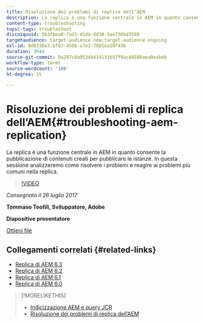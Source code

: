 ```yaml
---
title: Risoluzione dei problemi di replica dell’AEM
description: La replica è una funzione centrale in AEM in quanto consente la pubblicazione di contenuti creati per pubblicare le istanze. In questa sessione analizzeremo come risolvere i problemi e reagire ai problemi più comuni nella replica.
content-type: troubleshooting
topic-tags: troubleshoot
discoiquuid: 563fbea0-fad3-45da-8d38-5ee736bd3588
targetaudience: target-audience new;target-audience ongoing
exl-id: 0d8338e3-bf83-450b-a7e1-7091ea10f436
duration: 3644
source-git-commit: 9a297cda953d4414131657f9ac84580aea0eabeb
workflow-type: tm+mt
source-wordcount: '108'
ht-degree: 1%

---
```


# Risoluzione dei problemi di replica dell’AEM{#troubleshooting-aem-replication}

La replica è una funzione centrale in AEM in quanto consente la pubblicazione di contenuti creati per pubblicare le istanze. In questa sessione analizzeremo come risolvere i problemi e reagire ai problemi più comuni nella replica.

>[!VIDEO](https://video.tv.adobe.com/v/19282/?quality=9)

*Consegnato il 26 luglio 2017*

**Tommaso Teofili, Sviluppatore, Adobe**

**Diapositive presentatore**

[Ottieni file](assets/aem-gems-troubleshooting-aem-replication.pdf)

## Collegamenti correlati {#related-links}

* [Replica di AEM 6.3](https://docs.adobe.com/docs/en/aem/6-3/deploy/configuring/replication.html)
* [Replica di AEM 6.2](https://docs.adobe.com/docs/en/aem/6-2/deploy/configuring/replication.html)
* [Replica di AEM 6.1](https://docs.adobe.com/docs/en/aem/6-1/deploy/configuring/replication.html)
* [Replica di AEM 6.0](https://docs.adobe.com/docs/en/aem/6-0/deploy/configuring/replication.html)

>[!MORELIKETHIS]
>
>* [Indicizzazione AEM e query JCR](aem-indexing-jcr-query.md)
>* [Risoluzione dei problemi di replica dell’AEM](aem-troubleshooting-aem-replication.md)
<!-- >>* [Adobe Experience Manager: AEM 6.x Maintenance Tasks](https://helpx.adobe.com/experience-manager/kt/eseminars/ccoo-aem-Aug-register.html) -->
